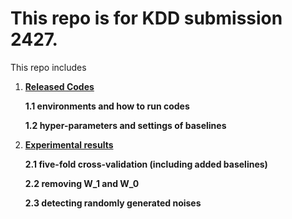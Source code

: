 # This repo is for KDD submission 2427. 

This repo includes 

1. [**Released Codes**](https://anonymous.4open.science/r/KDD-submit-CBC8/Code.md)

    **1.1 environments and how to run codes**

    **1.2 hyper-parameters and settings of baselines**

2. [**Experimental results**](https://anonymous.4open.science/r/KDD-submit-CBC8/Experiments.md)

    **2.1 five-fold cross-validation (including added baselines)**

    **2.2 removing W_1 and W_0**

    **2.3 detecting randomly generated noises**

 
